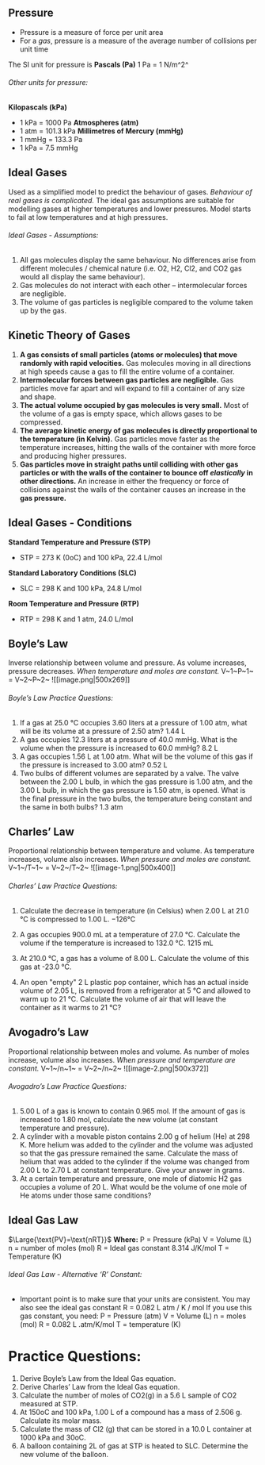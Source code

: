 ## **Pressure**
- Pressure is a measure of force per unit area
- For a *gas*, pressure is a measure of the average number of collisions per unit time

The SI unit for pressure is **Pascals (Pa)**
1 Pa = 1 N/m^2^
###### *Other units for pressure:*
**Kilopascals (kPa)**
- 1 kPa = 1000 Pa
**Atmospheres (atm)**
- 1 atm = 101.3 kPa
**Millimetres of Mercury (mmHg)**
- 1 mmHg = 133.3 Pa
- 1 kPa = 7.5 mmHg
## **Ideal Gases**
Used as a simplified model to predict the behaviour of gases.
*Behaviour of real gases is complicated.*
The ideal gas assumptions are suitable for modelling gases at higher temperatures and lower pressures.
Model starts to fail at low temperatures and at high pressures.
###### *Ideal Gases - Assumptions:*
1) All gas molecules display the same behaviour. No differences arise from different molecules / chemical nature (i.e. O2, H2, Cl2, and CO2 gas would all display the same behaviour).
2) Gas molecules do not interact with each other – intermolecular forces are negligible.
3) The volume of gas particles is negligible compared to the volume taken up by the gas. 
## **Kinetic Theory of Gases**
1. **A gas consists of small particles (atoms or molecules) that move randomly with rapid velocities.** Gas molecules moving in all directions at high speeds cause a gas to fill the entire volume of a container. 
2. **Intermolecular forces between gas particles are negligible.** Gas particles move far apart and will expand to fill a container of any size and shape.
3. **The actual volume occupied by gas molecules is very small.** Most of the volume of a gas is empty space, which allows gases to be compressed.
4. **The average kinetic energy of gas molecules is directly proportional to the temperature (in Kelvin).**  Gas particles move faster as the temperature increases, hitting the walls of the container with more force and producing higher pressures. 
5. **Gas particles move in straight paths until colliding with other gas particles or with the walls of the container to bounce off *elastically* in other directions.**  An increase in either the frequency or force of collisions against the walls of the container causes an increase in the **gas pressure.**
## **Ideal Gases - Conditions**
**Standard Temperature and Pressure (STP)**
- STP = 273 K (0oC) and 100 kPa, 22.4 L/mol

**Standard Laboratory Conditions (SLC)**
- SLC = 298 K and 100 kPa, 24.8 L/mol

**Room Temperature and Pressure (RTP)**
- RTP = 298 K and 1 atm, 24.0 L/mol
## **Boyle’s Law**
Inverse relationship between volume and pressure.
As volume increases, pressure decreases.
*When temperature and moles are constant.*
V~1~P~1~ = V~2~P~2~
![[image.png|500x269]]
###### *Boyle’s Law Practice Questions:*
1) If a gas at 25.0 °C occupies 3.60 liters at a pressure of 1.00 atm, what will be its volume at a pressure of 2.50 atm?
	$1.44 \text{ L}$
2) A gas occupies 12.3 liters at a pressure of 40.0 mmHg. What is the volume when the pressure is increased to 60.0 mmHg?
	$8.2 \text{ L}$
3) A gas occupies 1.56 L at 1.00 atm. What will be the volume of this gas if the pressure is increased to 3.00 atm?
	$0.52 \text{ L}$
4) Two bulbs of different volumes are separated by a valve. The valve between the 2.00 L bulb, in which the gas pressure is 1.00 atm, and the 3.00 L bulb, in which the gas pressure is 1.50 atm, is opened. What is the final pressure in the two bulbs, the temperature being constant and the same in both bulbs?
	$1.3 \text{ atm}$
## **Charles’ Law**
Proportional relationship between temperature and volume.
As temperature increases, volume also increases.
*When pressure and moles are constant.*
V~1~/T~1~ = V~2~/T~2~
![[image-1.png|500x400]]
###### *Charles’ Law Practice Questions:*
1) Calculate the decrease in temperature (in Celsius) when 2.00 L at 21.0 °C is compressed to 1.00 L.
	$-126 \text{°C}$
2) A gas occupies 900.0 mL at a temperature of 27.0 °C.  Calculate the volume if the temperature is increased to 132.0 °C.
	$1215 \text{ mL}$
3) At 210.0 °C, a gas has a volume of 8.00 L. Calculate the volume of this gas at -23.0 °C.
	
4) An open "empty" 2 L plastic pop container, which has an actual inside volume of 2.05 L, is removed from a refrigerator at 5 °C and allowed to warm up to 21 °C. Calculate the volume of air that will leave the container as it warms to 21 °C?
## **Avogadro’s Law**
Proportional relationship between moles and volume.
As number of moles increase, volume also increases.
*When pressure and temperature are constant.*
V~1~/n~1~ = V~2~/n~2~ 
![[image-2.png|500x372]]
###### *Avogadro’s Law Practice Questions:*
1) 5.00 L of a gas is known to contain 0.965 mol. If the amount of gas is increased to 1.80 mol, calculate the new volume (at constant temperature and pressure).
2) A cylinder with a movable piston contains 2.00 g of helium (He) at 298 K. More helium was added to the cylinder and the volume was adjusted so that the gas pressure remained the same. Calculate the mass of helium that was added to the cylinder if the volume was changed from 2.00 L to 2.70 L at constant temperature. Give your answer in grams.
3) At a certain temperature and pressure, one mole of diatomic H2 gas occupies a volume of 20 L. What would be the volume of one mole of He atoms under those same conditions?
## **Ideal Gas Law**

$\Large{\text{PV}=\text{nRT}}$
**Where:**
$\text{P}$ = Pressure (kPa)
$\text{V}$ = Volume (L)
$\text{n}$ = number of moles (mol)
$\text{R}$ = Ideal gas constant 8.314 J/K/mol
$\text{T}$ = Temperature (K)
###### *Ideal Gas Law - Alternative ‘R’ Constant:*
* Important point is to make sure that your units are consistent.
You may also see the ideal gas constant R = 0.082 L atm / K / mol
If you use this gas constant, you need:
P = Pressure (atm)
V = Volume (L)
n = moles (mol)
R = 0.082 L .atm/K/mol
T = temperature (K)
# Practice Questions:
1) Derive Boyle’s Law from the Ideal Gas equation.
2) Derive Charles’ Law from the Ideal Gas equation.
3) Calculate the number of moles of CO2(g) in a 5.6 L sample of CO2 measured at STP.
4) At 150oC and 100 kPa, 1.00 L of a compound has a mass of 2.506 g. Calculate its molar mass.
5) Calculate the mass of Cl2 (g) that can be stored in a 10.0 L container at 1000 kPa and 30oC.
6) A balloon containing 2L of gas at STP is heated to SLC. Determine the new volume of the balloon. 
